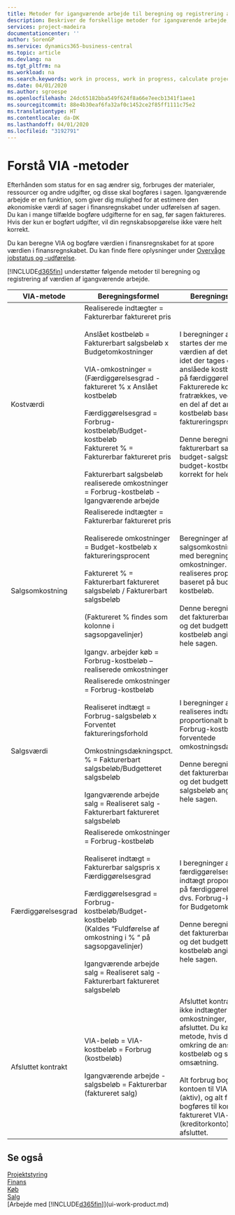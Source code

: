 ```yaml
---
title: Metoder for igangværende arbejde til beregning og registrering af sagsstatus | Microsoft Docs
description: Beskriver de forskellige metoder for igangværende arbejde, du kan bruge til at bogføre, overvåge og beregne finansielle oplysninger for igangværende arbejdssager.
services: project-madeira
documentationcenter: ''
author: SorenGP
ms.service: dynamics365-business-central
ms.topic: article
ms.devlang: na
ms.tgt_pltfrm: na
ms.workload: na
ms.search.keywords: work in process, work in progress, calculate project WIP
ms.date: 04/01/2020
ms.author: sgroespe
ms.openlocfilehash: 24dc65182bba549f624f8a66e7eecb1341f1aee1
ms.sourcegitcommit: 88e4b30eaf6fa32af0c1452ce2f85ff1111c75e2
ms.translationtype: HT
ms.contentlocale: da-DK
ms.lasthandoff: 04/01/2020
ms.locfileid: "3192791"
---
```

# <a name="understanding-wip-methods"></a>Forstå VIA -metoder
Efterhånden som status for en sag ændrer sig, forbruges der materialer, ressourcer og andre udgifter, og disse skal bogføres i sagen. Igangværende arbejde er en funktion, som giver dig mulighed for at estimere den økonomiske værdi af sager i finansregnskabet under udførelsen af sagen. Du kan i mange tilfælde bogføre udgifterne for en sag, før sagen faktureres. Hvis der kun er bogført udgifter, vil din regnskabsopgørelse ikke være helt korrekt.

Du kan beregne VIA og bogføre værdien i finansregnskabet for at spore værdien i finansregnskabet. Du kan finde flere oplysninger under [Overvåge jobstatus og -udførelse](projects-how-monitor-progress-performance.md).

[!INCLUDE[d365fin](includes/d365fin_md.md)] understøtter følgende metoder til beregning og registrering af værdien af igangværende arbejde.

| VIA-metode | Beregningsformel | Beregningsbeskrivelse |
| --- | --- | --- |
| Kostværdi |Realiserede indtægter = Fakturerbar faktureret pris<br /><br /> Anslået kostbeløb = Fakturerbart salgsbeløb x Budgetomkostninger<br /><br /> VIA-omkostninger = (Færdiggørelsesgrad -faktureret % x Anslået kostbeløb<br /><br /> Færdiggørelsesgrad = Forbrug-kostbeløb/Budget-kostbeløb<br /> Faktureret % = Fakturerbar faktureret pris<br /><br /> Fakturerbart salgsbeløb realiserede omkostninger = Forbrug-kostbeløb - Igangværende arbejde |I beregninger af kostværdi startes der med at beregne værdien af det, der er leveret, idet der tages en del af det anslåede kostbeløb baseret på færdiggørelsesgrad. Fakturerede kostbeløb fratrækkes, ved at der tages en del af det anslåede kostbeløb baseret på faktureringsprocenten.<br /><br /> Denne beregning kræver, at fakturerbart salgsbeløb, budget-salgsbeløb og budget-kostbeløb angives korrekt for hele sagen. |
| Salgsomkostning |Realiserede indtægter = Fakturerbar faktureret pris<br /><br /> Realiserede omkostninger = Budget-kostbeløb x faktureringsprocent<br /><br /> Faktureret % = Fakturerbart faktureret salgsbeløb / Fakturerbart salgsbeløb<br /><br /> (Faktureret % findes som kolonne i sagsopgavelinjer)<br /><br /> Igangv. arbejder køb = Forbrug-kostbeløb – realiserede omkostninger |Beregninger af salgsomkostninger starter med beregning af realiserede omkostninger. Omkostninger realiseres proportionalt baseret på budgetteret kostbeløb.<br /><br /> Denne beregning kræver, at det fakturerbare salgsbeløb og det budgetterede kostbeløb angives korrekt for hele sagen. |
| Salgsværdi |Realiserede omkostninger = Forbrug-kostbeløb<br /><br /> Realiseret indtægt = Forbrug-salgsbeløb x Forventet faktureringsforhold<br /><br /> Omkostningsdækningspct. % = Fakturerbart salgsbeløb/Budgetteret salgsbeløb<br /><br /> Igangværende arbejde salg = Realiseret salg - Fakturerbart faktureret salgsbeløb |I beregninger af salgsværdi realiseres indtægter proportionalt baseret på Forbrug-kostbeløb og det forventede omkostningsdækningsforhold.<br /><br /> Denne beregning kræver, at det fakturerbare salgsbeløb og det budgetterede salgsbeløb angives korrekt for hele sagen. |
| Færdiggørelsesgrad |Realiserede omkostninger = Forbrug-kostbeløb<br /><br /> Realiseret indtægt = Fakturerbar salgspris x Færdiggørelsesgrad<br /><br /> Færdiggørelsesgrad = Forbrug-kostbeløb/Budget-kostbeløb<br /> (Kaldes “Fuldførelse af omkostning i % “ på sagsopgavelinjer)<br /><br /> Igangværende arbejde salg = Realiseret salg - Fakturerbart faktureret salgsbeløb |I beregninger af færdiggørelsesgrad realiseres indtægt proportionalt baseret på færdiggørelsesgraden, dvs. Forbrug-kostbeløb over for Budgetomkostninger.<br /><br /> Denne beregning kræver, at det fakturerbare salgsbeløb og det budgetterede kostbeløb angives korrekt for hele sagen. |
| Afsluttet kontrakt |VIA-beløb = VIA-kostbeløb = Forbrug (kostbeløb)<br /><br /> Igangværende arbejde - salgsbeløb = Fakturerbar (faktureret salg) |Afsluttet kontrakt realiserer ikke indtægter og omkostninger, før sagen er afsluttet. Du kan vælge denne metode, hvis der er stor tvivl omkring de anslåede kostbeløb og sagens omsætning.<br /><br /> Alt forbrug bogføres til kontoen til VIA-omkostninger (aktiv), og alt faktureret salg bogføres til kontoen til faktureret VIA-salg (kreditorkonto), indtil sagen er afsluttet. |

## <a name="see-also"></a>Se også
[Projektstyring](projects-manage-projects.md)  
[Finans](finance.md)  
[Køb](purchasing-manage-purchasing.md)         
[Salg](sales-manage-sales.md)      
[Arbejde med [!INCLUDE[d365fin](includes/d365fin_md.md)]](ui-work-product.md)  
